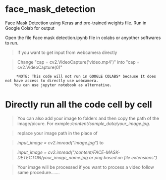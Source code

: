 # face_mask_detection
Face Mask Detection using Keras and pre-trained weights file. Run in Google Colab for output

Open the file Face mask detection.ipynb file in colabs or anyother softwares to run.
   > If you want to get input from webcamera directly 
   
   > Change "cap = cv2.VideoCapture('video.mp4')" into "cap = cv2.VideoCapture(0)"
   
         *NOTE: This code will not run in GOOGLE COLABS* because It does not have access to directly use webcamera.
        You can use jupyter notebook as alternative.

# Directly run all the code cell by cell

  >You can also add your image to folders and then copy the path of the image/picure.
  For exmple:*/content/sample_data/your_image.jpg*.
  
  
  >replace your image path in the place of 
  
  >*input_image = cv2.imread("image.jpg")* to 
  
  
  >*input_image = cv2.imread("/content/FACE-MASK-DETECTON/your_image_name.jpg or png based on file extensions")*
  
  
  >Your image will be processed if you want to process a video follow same procedure.......




